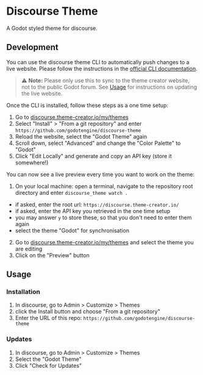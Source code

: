 # Discourse Theme
A Godot styled theme for discourse.


## Development

You can use the discourse theme CLI to automatically push changes to a live website.
Please follow the instructions in the [official CLI documentation](https://meta.discourse.org/t/install-the-discourse-theme-cli-console-app-to-help-you-build-themes/82950).

> ⚠️ **Note:** Please only use this to sync to the theme creator website, not to the public Godot forum. See [Usage](#usage) for instructions on updating the live website.

Once the CLI is installed, follow these steps as a one time setup:
1. Go to [discourse.theme-creator.io/my/themes](https://discourse.theme-creator.io/my/themes)
2. Select "Install" > "From a git repository" and enter `https://github.com/godotengine/discourse-theme`
3. Reload the website, select the "Godot Theme" again
4. Scroll down, select "Advanced" and change the "Color Palette" to "Godot"
5. Click "Edit Locally" and generate and copy an API key (store it somewhere!)

You can now see a live preview every time you want to work on the theme:
1. On your local machine: open a terminal, navigate to the repository root directory and enter `discourse_theme watch .`
  - if asked, enter the root url: `https://discourse.theme-creator.io/`
  - if asked, enter the API key you retrieved in the one time setup
  - you may answer `y` to store these, so that you don't need to enter them again
  - select the theme "Godot" for synchronisation
2. Go to [discourse.theme-creator.io/my/themes](https://discourse.theme-creator.io/my/themes) and select the theme you are editing
3. Click on the "Preview" button


## Usage

### Installation
1. In discourse, go to Admin > Customize > Themes
2. click the Install button and choose "From a git repository"
3. Enter the URL of this repo: `https://github.com/godotengine/discourse-theme`

### Updates
1. In discourse, go to Admin > Customize > Themes
2. Select the "Godot Theme"
3. Click "Check for Updates"
